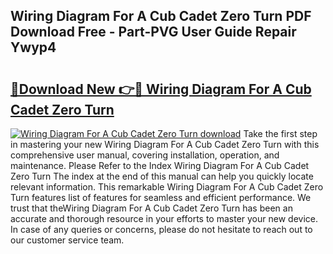 ## Wiring Diagram For A Cub Cadet Zero Turn PDF Download Free - Part-PVG User Guide Repair Ywyp4

# <h2><a href="http://dfswlw.blite.top/?on=Wiring+Diagram+For+A+Cub+Cadet+Zero+Turn">🔗Download New 👉🔴 Wiring Diagram For A Cub Cadet Zero Turn</a></h2>

[![Wiring Diagram For A Cub Cadet Zero Turn download](https://i.imgur.com/lujVjoI.png)](http://dfswlw.blite.top/?on=Wiring+Diagram+For+A+Cub+Cadet+Zero+Turn)
Take the first step in mastering your new Wiring Diagram For A Cub Cadet Zero Turn with this comprehensive user manual, covering installation, operation, and maintenance. Please Refer to the Index Wiring Diagram For A Cub Cadet Zero Turn The index at the end of this manual can help you quickly locate relevant information. This remarkable Wiring Diagram For A Cub Cadet Zero Turn features list of features for seamless and efficient performance. We trust that theWiring Diagram For A Cub Cadet Zero Turn has been an accurate and thorough resource in your efforts to master your new device. In case of any queries or concerns, please do not hesitate to reach out to our customer service team.
